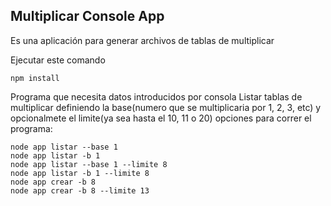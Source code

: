## Multiplicar Console App

Es una aplicación para generar archivos de tablas de multiplicar

Ejecutar este comando 
```
npm install
```


Programa que necesita datos introducidos por consola
Listar tablas de multiplicar definiendo la base(numero que se multiplicaria por 1, 2, 3, etc) y opcionalmete el limite(ya sea hasta el 10, 11 o 20)
opciones para correr el programa:
```
node app listar --base 1
node app listar -b 1
node app listar --base 1 --limite 8
node app listar -b 1 --limite 8
node app crear -b 8
node app crear -b 8 --limite 13
```